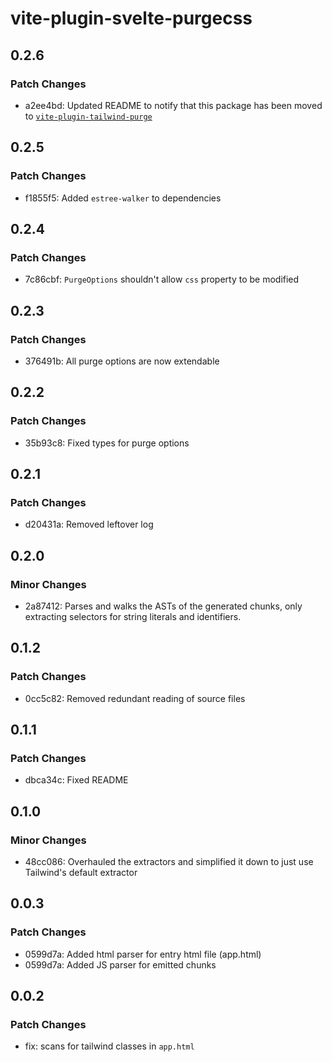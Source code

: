 # vite-plugin-svelte-purgecss

## 0.2.6

### Patch Changes

- a2ee4bd: Updated README to notify that this package has been moved to [`vite-plugin-tailwind-purge`](https://github.com/AdrianGonz97/vite-plugin-tailwind-purge)

## 0.2.5

### Patch Changes

- f1855f5: Added `estree-walker` to dependencies

## 0.2.4

### Patch Changes

- 7c86cbf: `PurgeOptions` shouldn't allow `css` property to be modified

## 0.2.3

### Patch Changes

- 376491b: All purge options are now extendable

## 0.2.2

### Patch Changes

- 35b93c8: Fixed types for purge options

## 0.2.1

### Patch Changes

- d20431a: Removed leftover log

## 0.2.0

### Minor Changes

- 2a87412: Parses and walks the ASTs of the generated chunks, only extracting selectors for string literals and identifiers.

## 0.1.2

### Patch Changes

- 0cc5c82: Removed redundant reading of source files

## 0.1.1

### Patch Changes

- dbca34c: Fixed README

## 0.1.0

### Minor Changes

- 48cc086: Overhauled the extractors and simplified it down to just use Tailwind's default extractor

## 0.0.3

### Patch Changes

- 0599d7a: Added html parser for entry html file (app.html)
- 0599d7a: Added JS parser for emitted chunks

## 0.0.2

### Patch Changes

- fix: scans for tailwind classes in `app.html`
